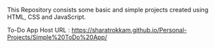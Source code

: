 This Repository consists some basic and simple projects created using HTML, CSS and JavaScript.

To-Do App Host URL : https://sharatrokkam.github.io/Personal-Projects/Simple%20ToDo%20App/
